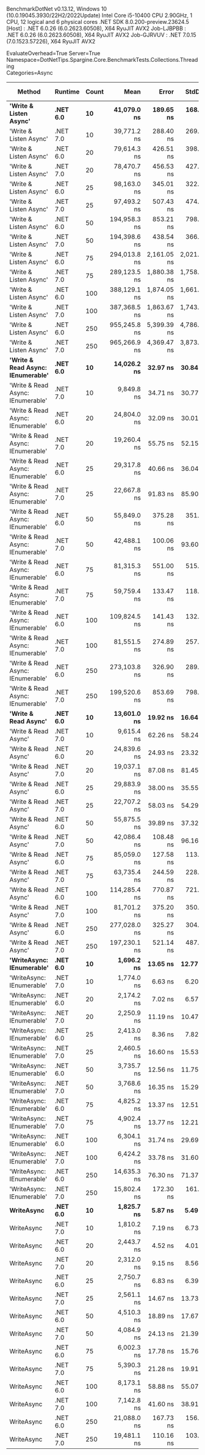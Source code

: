 
BenchmarkDotNet v0.13.12, Windows 10 (10.0.19045.3930/22H2/2022Update)
Intel Core i5-10400 CPU 2.90GHz, 1 CPU, 12 logical and 6 physical cores
.NET SDK 8.0.200-preview.23624.5
  [Host]     : .NET 6.0.26 (6.0.2623.60508), X64 RyuJIT AVX2
  Job-LJBPBB : .NET 6.0.26 (6.0.2623.60508), X64 RyuJIT AVX2
  Job-GJRVUV : .NET 7.0.15 (7.0.1523.57226), X64 RyuJIT AVX2

EvaluateOverhead=True  Server=True  Namespace=DotNetTips.Spargine.Core.BenchmarkTests.Collections.Threading  
Categories=Async  

 Method                            | Runtime  | Count | Mean         | Error       | StdDev      | StdErr      | Min          | Q1           | Median       | Q3           | Max          | Op/s      | CI99.9% Margin | Iterations | Kurtosis | MValue | Skewness | Rank | LogicalGroup | Baseline | Code Size | Allocated |
---------------------------------- |--------- |------ |-------------:|------------:|------------:|------------:|-------------:|-------------:|-------------:|-------------:|-------------:|----------:|---------------:|-----------:|---------:|-------:|---------:|-----:|------------- |--------- |----------:|----------:|
 **'Write & Listen Async'**            | **.NET 6.0** | **10**    |  **41,079.0 ns** |   **189.65 ns** |   **168.12 ns** |    **44.93 ns** |  **40,698.7 ns** |  **40,995.6 ns** |  **41,117.2 ns** |  **41,199.1 ns** |  **41,309.2 ns** |  **24,343.4** |     **189.654 ns** |      **14.00** |    **2.613** |  **2.000** |  **-0.7268** |   **35** | *****            | **No**       |   **2,679 B** |   **3.19 KB** |
 'Write & Listen Async'            | .NET 7.0 | 10    |  39,771.2 ns |   288.40 ns |   269.77 ns |    69.65 ns |  39,228.3 ns |  39,648.3 ns |  39,769.2 ns |  39,932.0 ns |  40,253.7 ns |  25,143.8 |     288.397 ns |      15.00 |    2.338 |  2.000 |  -0.1551 |   34 | *            | No       |   3,600 B |    3.2 KB |
 'Write & Listen Async'            | .NET 6.0 | 20    |  79,614.3 ns |   426.51 ns |   398.96 ns |   103.01 ns |  79,150.1 ns |  79,321.4 ns |  79,504.0 ns |  79,779.3 ns |  80,351.9 ns |  12,560.6 |     426.509 ns |      15.00 |    2.083 |  2.000 |   0.7196 |   41 | *            | No       |   2,679 B |   4.43 KB |
 'Write & Listen Async'            | .NET 7.0 | 20    |  78,470.7 ns |   456.53 ns |   427.03 ns |   110.26 ns |  77,959.3 ns |  78,109.0 ns |  78,507.8 ns |  78,816.0 ns |  79,119.7 ns |  12,743.6 |     456.525 ns |      15.00 |    1.424 |  2.000 |   0.2913 |   40 | *            | No       |   3,600 B |   4.44 KB |
 'Write & Listen Async'            | .NET 6.0 | 25    |  98,163.0 ns |   345.01 ns |   322.72 ns |    83.33 ns |  97,757.7 ns |  97,938.1 ns |  98,063.0 ns |  98,441.2 ns |  98,717.5 ns |  10,187.1 |     345.012 ns |      15.00 |    1.635 |  2.000 |   0.5252 |   44 | *            | No       |   2,679 B |   4.97 KB |
 'Write & Listen Async'            | .NET 7.0 | 25    |  97,493.2 ns |   507.43 ns |   474.65 ns |   122.55 ns |  96,663.5 ns |  97,178.3 ns |  97,389.9 ns |  97,686.5 ns |  98,351.6 ns |  10,257.1 |     507.430 ns |      15.00 |    2.138 |  2.000 |   0.3100 |   44 | *            | No       |   3,600 B |   5.08 KB |
 'Write & Listen Async'            | .NET 6.0 | 50    | 194,958.3 ns |   853.21 ns |   798.09 ns |   206.07 ns | 193,561.7 ns | 194,502.7 ns | 194,841.5 ns | 195,559.5 ns | 196,387.9 ns |   5,129.3 |     853.209 ns |      15.00 |    2.025 |  2.000 |   0.2581 |   47 | *            | No       |   2,679 B |   9.48 KB |
 'Write & Listen Async'            | .NET 7.0 | 50    | 194,398.6 ns |   438.54 ns |   366.20 ns |   101.57 ns | 193,720.3 ns | 194,123.9 ns | 194,479.6 ns | 194,530.7 ns | 195,123.6 ns |   5,144.1 |     438.542 ns |      13.00 |    2.421 |  2.000 |   0.0195 |   47 | *            | No       |   3,600 B |   9.41 KB |
 'Write & Listen Async'            | .NET 6.0 | 75    | 294,013.8 ns | 2,161.05 ns | 2,021.44 ns |   521.93 ns | 289,824.3 ns | 292,981.5 ns | 293,945.9 ns | 295,560.9 ns | 297,380.7 ns |   3,401.2 |   2,161.046 ns |      15.00 |    2.285 |  2.000 |  -0.1764 |   52 | *            | No       |   2,679 B |  12.56 KB |
 'Write & Listen Async'            | .NET 7.0 | 75    | 289,123.5 ns | 1,880.38 ns | 1,758.91 ns |   454.15 ns | 286,573.5 ns | 287,664.1 ns | 289,205.6 ns | 290,235.6 ns | 292,231.6 ns |   3,458.7 |   1,880.383 ns |      15.00 |    1.744 |  2.000 |   0.2993 |   51 | *            | No       |   3,600 B |  12.47 KB |
 'Write & Listen Async'            | .NET 6.0 | 100   | 388,129.1 ns | 1,874.05 ns | 1,661.29 ns |   444.00 ns | 385,785.8 ns | 386,958.9 ns | 387,966.7 ns | 388,458.4 ns | 391,692.2 ns |   2,576.5 |   1,874.046 ns |      14.00 |    2.595 |  2.000 |   0.7357 |   53 | *            | No       |   2,679 B |  17.86 KB |
 'Write & Listen Async'            | .NET 7.0 | 100   | 387,368.5 ns | 1,863.67 ns | 1,743.28 ns |   450.11 ns | 385,284.8 ns | 385,665.1 ns | 387,303.6 ns | 388,577.0 ns | 390,190.3 ns |   2,581.5 |   1,863.667 ns |      15.00 |    1.551 |  2.000 |   0.2808 |   53 | *            | No       |   3,600 B |  17.91 KB |
 'Write & Listen Async'            | .NET 6.0 | 250   | 955,245.8 ns | 5,399.39 ns | 4,786.42 ns | 1,279.22 ns | 948,943.3 ns | 952,278.2 ns | 954,127.0 ns | 957,011.1 ns | 966,286.1 ns |   1,046.9 |   5,399.387 ns |      14.00 |    2.810 |  2.000 |   0.8657 |   54 | *            | No       |   2,679 B |  40.94 KB |
 'Write & Listen Async'            | .NET 7.0 | 250   | 965,266.9 ns | 4,369.47 ns | 3,873.42 ns | 1,035.21 ns | 957,662.3 ns | 963,121.4 ns | 964,872.8 ns | 968,095.4 ns | 972,580.7 ns |   1,036.0 |   4,369.465 ns |      14.00 |    2.315 |  2.000 |   0.0178 |   54 | *            | No       |   3,600 B |  40.93 KB |
 **'Write & Read Async: IEnumerable'** | **.NET 6.0** | **10**    |  **14,026.2 ns** |    **32.97 ns** |    **30.84 ns** |     **7.96 ns** |  **13,966.6 ns** |  **14,009.9 ns** |  **14,024.0 ns** |  **14,048.9 ns** |  **14,079.6 ns** |  **71,294.9** |      **32.970 ns** |      **15.00** |    **2.155** |  **2.000** |   **0.0184** |   **25** | *****            | **No**       |     **509 B** |   **5.18 KB** |
 'Write & Read Async: IEnumerable' | .NET 7.0 | 10    |   9,849.8 ns |    34.71 ns |    30.77 ns |     8.22 ns |   9,777.1 ns |   9,841.0 ns |   9,849.6 ns |   9,868.2 ns |   9,906.6 ns | 101,525.3 |      34.709 ns |      14.00 |    3.295 |  2.000 |  -0.5411 |   23 | *            | No       |     513 B |   5.14 KB |
 'Write & Read Async: IEnumerable' | .NET 6.0 | 20    |  24,804.0 ns |    32.09 ns |    30.01 ns |     7.75 ns |  24,741.7 ns |  24,793.3 ns |  24,804.3 ns |  24,821.0 ns |  24,855.2 ns |  40,316.0 |      32.088 ns |      15.00 |    2.619 |  2.000 |  -0.4374 |   31 | *            | No       |     509 B |   8.77 KB |
 'Write & Read Async: IEnumerable' | .NET 7.0 | 20    |  19,260.4 ns |    55.75 ns |    52.15 ns |    13.47 ns |  19,167.2 ns |  19,223.8 ns |  19,265.6 ns |  19,290.3 ns |  19,348.3 ns |  51,919.9 |      55.753 ns |      15.00 |    1.959 |  2.000 |  -0.1587 |   28 | *            | No       |     513 B |   8.77 KB |
 'Write & Read Async: IEnumerable' | .NET 6.0 | 25    |  29,317.8 ns |    40.66 ns |    36.04 ns |     9.63 ns |  29,261.2 ns |  29,302.4 ns |  29,310.7 ns |  29,337.1 ns |  29,384.9 ns |  34,109.0 |      40.655 ns |      14.00 |    2.162 |  2.000 |   0.3786 |   32 | *            | No       |     509 B |  10.57 KB |
 'Write & Read Async: IEnumerable' | .NET 7.0 | 25    |  22,667.8 ns |    91.83 ns |    85.90 ns |    22.18 ns |  22,524.4 ns |  22,602.7 ns |  22,676.2 ns |  22,744.8 ns |  22,780.2 ns |  44,115.4 |      91.834 ns |      15.00 |    1.519 |  2.000 |  -0.1814 |   30 | *            | No       |     513 B |  10.57 KB |
 'Write & Read Async: IEnumerable' | .NET 6.0 | 50    |  55,849.0 ns |   375.28 ns |   351.04 ns |    90.64 ns |  55,156.3 ns |  55,937.7 ns |  56,014.6 ns |  56,037.5 ns |  56,104.9 ns |  17,905.4 |     375.285 ns |      15.00 |    2.763 |  2.000 |  -1.2950 |   37 | *            | No       |     509 B |  20.79 KB |
 'Write & Read Async: IEnumerable' | .NET 7.0 | 50    |  42,488.1 ns |   100.06 ns |    93.60 ns |    24.17 ns |  42,271.4 ns |  42,450.3 ns |  42,497.3 ns |  42,538.5 ns |  42,613.8 ns |  23,536.0 |     100.064 ns |      15.00 |    2.753 |  2.000 |  -0.7442 |   36 | *            | No       |     513 B |  20.77 KB |
 'Write & Read Async: IEnumerable' | .NET 6.0 | 75    |  81,315.3 ns |   551.00 ns |   515.40 ns |   133.08 ns |  80,043.0 ns |  81,348.4 ns |  81,486.4 ns |  81,612.2 ns |  81,704.8 ns |  12,297.8 |     550.995 ns |      15.00 |    4.139 |  2.000 |  -1.6143 |   42 | *            | No       |     509 B |  29.74 KB |
 'Write & Read Async: IEnumerable' | .NET 7.0 | 75    |  59,759.4 ns |   133.47 ns |   118.32 ns |    31.62 ns |  59,557.0 ns |  59,699.5 ns |  59,763.5 ns |  59,823.0 ns |  59,936.7 ns |  16,733.8 |     133.472 ns |      14.00 |    1.857 |  2.000 |  -0.3370 |   38 | *            | No       |     513 B |  29.74 KB |
 'Write & Read Async: IEnumerable' | .NET 6.0 | 100   | 109,824.5 ns |   141.43 ns |   132.30 ns |    34.16 ns | 109,553.2 ns | 109,741.8 ns | 109,856.9 ns | 109,911.8 ns | 110,026.9 ns |   9,105.4 |     141.435 ns |      15.00 |    2.147 |  2.000 |  -0.5817 |   45 | *            | No       |     509 B |  40.96 KB |
 'Write & Read Async: IEnumerable' | .NET 7.0 | 100   |  81,551.5 ns |   274.89 ns |   257.13 ns |    66.39 ns |  80,847.1 ns |  81,406.4 ns |  81,597.0 ns |  81,708.6 ns |  81,878.1 ns |  12,262.2 |     274.892 ns |      15.00 |    4.178 |  2.000 |  -1.1138 |   42 | *            | No       |     513 B |  40.92 KB |
 'Write & Read Async: IEnumerable' | .NET 6.0 | 250   | 273,103.8 ns |   326.90 ns |   289.78 ns |    77.45 ns | 272,535.8 ns | 272,965.5 ns | 273,090.3 ns | 273,245.3 ns | 273,594.5 ns |   3,661.6 |     326.896 ns |      14.00 |    2.406 |  2.000 |  -0.0750 |   49 | *            | No       |     509 B |     99 KB |
 'Write & Read Async: IEnumerable' | .NET 7.0 | 250   | 199,520.6 ns |   853.69 ns |   798.54 ns |   206.18 ns | 197,600.9 ns | 199,174.0 ns | 199,661.0 ns | 200,141.5 ns | 200,437.0 ns |   5,012.0 |     853.685 ns |      15.00 |    3.020 |  2.000 |  -0.9652 |   48 | *            | No       |     513 B |  98.92 KB |
 **'Write & Read Async'**              | **.NET 6.0** | **10**    |  **13,601.0 ns** |    **19.92 ns** |    **16.64 ns** |     **4.61 ns** |  **13,579.3 ns** |  **13,587.8 ns** |  **13,596.1 ns** |  **13,611.7 ns** |  **13,638.2 ns** |  **73,524.0** |      **19.925 ns** |      **13.00** |    **2.477** |  **2.000** |   **0.5595** |   **24** | *****            | **No**       |     **510 B** |   **5.14 KB** |
 'Write & Read Async'              | .NET 7.0 | 10    |   9,615.4 ns |    62.26 ns |    58.24 ns |    15.04 ns |   9,499.0 ns |   9,577.9 ns |   9,620.2 ns |   9,657.0 ns |   9,714.7 ns | 104,000.2 |      62.259 ns |      15.00 |    2.114 |  2.000 |  -0.1933 |   22 | *            | No       |     514 B |    5.1 KB |
 'Write & Read Async'              | .NET 6.0 | 20    |  24,839.6 ns |    24.93 ns |    23.32 ns |     6.02 ns |  24,801.3 ns |  24,822.0 ns |  24,834.3 ns |  24,858.6 ns |  24,881.8 ns |  40,258.2 |      24.926 ns |      15.00 |    1.738 |  2.000 |   0.2122 |   31 | *            | No       |     510 B |   8.73 KB |
 'Write & Read Async'              | .NET 7.0 | 20    |  19,037.1 ns |    87.08 ns |    81.45 ns |    21.03 ns |  18,859.0 ns |  18,992.1 ns |  19,049.3 ns |  19,091.3 ns |  19,144.5 ns |  52,529.1 |      87.080 ns |      15.00 |    2.263 |  2.000 |  -0.4715 |   28 | *            | No       |     514 B |   8.73 KB |
 'Write & Read Async'              | .NET 6.0 | 25    |  29,883.9 ns |    38.00 ns |    35.55 ns |     9.18 ns |  29,829.5 ns |  29,858.7 ns |  29,885.9 ns |  29,909.3 ns |  29,962.1 ns |  33,462.8 |      38.002 ns |      15.00 |    2.305 |  2.000 |   0.3559 |   33 | *            | No       |     510 B |  10.53 KB |
 'Write & Read Async'              | .NET 7.0 | 25    |  22,707.2 ns |    58.03 ns |    54.29 ns |    14.02 ns |  22,619.6 ns |  22,683.3 ns |  22,703.8 ns |  22,750.3 ns |  22,789.5 ns |  44,038.8 |      58.034 ns |      15.00 |    1.822 |  2.000 |  -0.3667 |   30 | *            | No       |     514 B |  10.53 KB |
 'Write & Read Async'              | .NET 6.0 | 50    |  55,875.5 ns |    39.89 ns |    37.32 ns |     9.64 ns |  55,813.9 ns |  55,847.0 ns |  55,866.9 ns |  55,902.8 ns |  55,945.3 ns |  17,896.9 |      39.893 ns |      15.00 |    1.895 |  2.000 |   0.2396 |   37 | *            | No       |     510 B |  20.75 KB |
 'Write & Read Async'              | .NET 7.0 | 50    |  42,086.4 ns |   108.48 ns |    96.16 ns |    25.70 ns |  41,918.7 ns |  42,008.2 ns |  42,111.3 ns |  42,156.3 ns |  42,228.1 ns |  23,760.6 |     108.476 ns |      14.00 |    1.772 |  2.000 |  -0.4733 |   36 | *            | No       |     514 B |  20.74 KB |
 'Write & Read Async'              | .NET 6.0 | 75    |  85,059.0 ns |   127.58 ns |   113.10 ns |    30.23 ns |  84,853.5 ns |  85,004.2 ns |  85,049.0 ns |  85,118.0 ns |  85,303.0 ns |  11,756.5 |     127.583 ns |      14.00 |    2.667 |  2.000 |   0.3227 |   43 | *            | No       |     510 B |  29.69 KB |
 'Write & Read Async'              | .NET 7.0 | 75    |  63,735.4 ns |   244.59 ns |   228.79 ns |    59.07 ns |  63,376.0 ns |  63,553.4 ns |  63,801.8 ns |  63,904.0 ns |  64,127.2 ns |  15,689.9 |     244.588 ns |      15.00 |    1.600 |  2.000 |  -0.0478 |   39 | *            | No       |     514 B |  29.68 KB |
 'Write & Read Async'              | .NET 6.0 | 100   | 114,285.4 ns |   770.87 ns |   721.07 ns |   186.18 ns | 113,683.5 ns | 113,871.6 ns | 113,919.9 ns | 114,669.1 ns | 115,520.0 ns |   8,750.0 |     770.872 ns |      15.00 |    1.862 |  2.000 |   0.9256 |   46 | *            | No       |     510 B |  40.91 KB |
 'Write & Read Async'              | .NET 7.0 | 100   |  81,701.2 ns |   375.20 ns |   350.96 ns |    90.62 ns |  81,038.0 ns |  81,525.5 ns |  81,771.6 ns |  81,897.7 ns |  82,321.1 ns |  12,239.7 |     375.201 ns |      15.00 |    2.486 |  2.000 |  -0.4338 |   42 | *            | No       |     514 B |  40.86 KB |
 'Write & Read Async'              | .NET 6.0 | 250   | 277,028.0 ns |   325.27 ns |   304.26 ns |    78.56 ns | 276,642.7 ns | 276,768.7 ns | 276,980.1 ns | 277,262.0 ns | 277,683.3 ns |   3,609.7 |     325.271 ns |      15.00 |    2.049 |  2.000 |   0.4808 |   50 | *            | No       |     510 B |  99.02 KB |
 'Write & Read Async'              | .NET 7.0 | 250   | 197,230.1 ns |   521.14 ns |   487.47 ns |   125.87 ns | 196,645.1 ns | 196,902.9 ns | 197,157.5 ns | 197,546.7 ns | 198,295.7 ns |   5,070.2 |     521.138 ns |      15.00 |    2.414 |  2.000 |   0.7330 |   47 | *            | No       |     514 B |  98.82 KB |
 **'WriteAsync: IEnumerable'**         | **.NET 6.0** | **10**    |   **1,696.2 ns** |    **13.65 ns** |    **12.77 ns** |     **3.30 ns** |   **1,678.0 ns** |   **1,686.9 ns** |   **1,695.2 ns** |   **1,708.1 ns** |   **1,715.4 ns** | **589,536.6** |      **13.653 ns** |      **15.00** |    **1.478** |  **2.000** |   **0.1573** |    **1** | *****            | **No**       |     **503 B** |    **1.8 KB** |
 'WriteAsync: IEnumerable'         | .NET 7.0 | 10    |   1,774.0 ns |     6.63 ns |     6.20 ns |     1.60 ns |   1,763.7 ns |   1,769.8 ns |   1,774.5 ns |   1,777.1 ns |   1,786.6 ns | 563,711.1 |       6.627 ns |      15.00 |    2.317 |  2.000 |   0.1516 |    2 | *            | No       |     507 B |    1.8 KB |
 'WriteAsync: IEnumerable'         | .NET 6.0 | 20    |   2,174.2 ns |     7.02 ns |     6.57 ns |     1.70 ns |   2,162.1 ns |   2,169.4 ns |   2,173.2 ns |   2,179.0 ns |   2,187.2 ns | 459,949.0 |       7.022 ns |      15.00 |    2.166 |  2.000 |   0.1048 |    4 | *            | No       |     503 B |    1.8 KB |
 'WriteAsync: IEnumerable'         | .NET 7.0 | 20    |   2,250.9 ns |    11.19 ns |    10.47 ns |     2.70 ns |   2,235.1 ns |   2,242.4 ns |   2,252.0 ns |   2,257.4 ns |   2,271.4 ns | 444,265.5 |      11.193 ns |      15.00 |    1.986 |  2.000 |   0.0775 |    5 | *            | No       |     507 B |    1.8 KB |
 'WriteAsync: IEnumerable'         | .NET 6.0 | 25    |   2,413.0 ns |     8.36 ns |     7.82 ns |     2.02 ns |   2,399.2 ns |   2,408.5 ns |   2,412.8 ns |   2,418.0 ns |   2,429.2 ns | 414,426.4 |       8.363 ns |      15.00 |    2.378 |  2.000 |   0.0550 |    7 | *            | No       |     503 B |    1.8 KB |
 'WriteAsync: IEnumerable'         | .NET 7.0 | 25    |   2,460.5 ns |    16.60 ns |    15.53 ns |     4.01 ns |   2,437.2 ns |   2,451.1 ns |   2,456.9 ns |   2,471.9 ns |   2,484.5 ns | 406,423.5 |      16.603 ns |      15.00 |    1.653 |  2.000 |   0.1557 |    8 | *            | No       |     507 B |    1.8 KB |
 'WriteAsync: IEnumerable'         | .NET 6.0 | 50    |   3,735.7 ns |    12.56 ns |    11.75 ns |     3.03 ns |   3,710.7 ns |   3,729.3 ns |   3,735.9 ns |   3,744.7 ns |   3,754.5 ns | 267,689.2 |      12.564 ns |      15.00 |    2.328 |  2.000 |  -0.2520 |   11 | *            | No       |     503 B |   3.05 KB |
 'WriteAsync: IEnumerable'         | .NET 7.0 | 50    |   3,768.6 ns |    16.35 ns |    15.29 ns |     3.95 ns |   3,745.0 ns |   3,760.9 ns |   3,764.5 ns |   3,784.1 ns |   3,791.9 ns | 265,347.8 |      16.349 ns |      15.00 |    1.555 |  2.000 |   0.0378 |   11 | *            | No       |     507 B |   3.05 KB |
 'WriteAsync: IEnumerable'         | .NET 6.0 | 75    |   4,825.2 ns |    13.37 ns |    12.51 ns |     3.23 ns |   4,804.6 ns |   4,815.0 ns |   4,828.3 ns |   4,834.3 ns |   4,844.8 ns | 207,247.1 |      13.371 ns |      15.00 |    1.577 |  2.000 |  -0.1420 |   14 | *            | No       |     503 B |   3.05 KB |
 'WriteAsync: IEnumerable'         | .NET 7.0 | 75    |   4,902.4 ns |    13.77 ns |    12.21 ns |     3.26 ns |   4,886.9 ns |   4,894.0 ns |   4,898.6 ns |   4,909.5 ns |   4,930.8 ns | 203,980.6 |      13.771 ns |      14.00 |    2.743 |  2.000 |   0.8806 |   15 | *            | No       |     507 B |   3.05 KB |
 'WriteAsync: IEnumerable'         | .NET 6.0 | 100   |   6,304.1 ns |    31.74 ns |    29.69 ns |     7.67 ns |   6,235.6 ns |   6,302.7 ns |   6,306.5 ns |   6,320.1 ns |   6,342.3 ns | 158,627.3 |      31.741 ns |      15.00 |    3.058 |  2.000 |  -1.0446 |   18 | *            | No       |     503 B |    5.3 KB |
 'WriteAsync: IEnumerable'         | .NET 7.0 | 100   |   6,424.2 ns |    33.78 ns |    31.60 ns |     8.16 ns |   6,361.9 ns |   6,404.2 ns |   6,424.7 ns |   6,451.6 ns |   6,464.9 ns | 155,661.5 |      33.784 ns |      15.00 |    1.813 |  2.000 |  -0.2642 |   19 | *            | No       |     507 B |    5.3 KB |
 'WriteAsync: IEnumerable'         | .NET 6.0 | 250   |  14,635.3 ns |    76.30 ns |    71.37 ns |    18.43 ns |  14,525.1 ns |  14,599.0 ns |  14,611.1 ns |  14,680.5 ns |  14,779.1 ns |  68,328.0 |      76.300 ns |      15.00 |    2.267 |  2.000 |   0.4137 |   26 | *            | No       |     503 B |   9.55 KB |
 'WriteAsync: IEnumerable'         | .NET 7.0 | 250   |  15,802.4 ns |   172.30 ns |   161.17 ns |    41.61 ns |  15,529.3 ns |  15,670.2 ns |  15,788.2 ns |  15,943.2 ns |  16,056.5 ns |  63,281.5 |     172.299 ns |      15.00 |    1.637 |  2.000 |  -0.0212 |   27 | *            | No       |     507 B |   9.55 KB |
 **WriteAsync**                        | **.NET 6.0** | **10**    |   **1,825.7 ns** |     **5.87 ns** |     **5.49 ns** |     **1.42 ns** |   **1,813.6 ns** |   **1,822.2 ns** |   **1,825.6 ns** |   **1,829.4 ns** |   **1,834.2 ns** | **547,730.9** |       **5.866 ns** |      **15.00** |    **2.428** |  **2.000** |  **-0.3188** |    **3** | *****            | **No**       |     **504 B** |   **1.76 KB** |
 WriteAsync                        | .NET 7.0 | 10    |   1,810.2 ns |     7.19 ns |     6.73 ns |     1.74 ns |   1,796.8 ns |   1,807.4 ns |   1,809.2 ns |   1,815.3 ns |   1,822.8 ns | 552,411.1 |       7.195 ns |      15.00 |    2.348 |  2.000 |   0.0202 |    3 | *            | No       |     508 B |   1.76 KB |
 WriteAsync                        | .NET 6.0 | 20    |   2,443.7 ns |     4.52 ns |     4.01 ns |     1.07 ns |   2,435.5 ns |   2,440.9 ns |   2,444.3 ns |   2,446.5 ns |   2,449.6 ns | 409,211.8 |       4.522 ns |      14.00 |    2.091 |  2.000 |  -0.3979 |    8 | *            | No       |     504 B |   1.76 KB |
 WriteAsync                        | .NET 7.0 | 20    |   2,312.0 ns |     9.15 ns |     8.56 ns |     2.21 ns |   2,294.4 ns |   2,310.6 ns |   2,313.8 ns |   2,316.0 ns |   2,322.9 ns | 432,526.6 |       9.146 ns |      15.00 |    2.585 |  2.000 |  -0.7921 |    6 | *            | No       |     508 B |   1.76 KB |
 WriteAsync                        | .NET 6.0 | 25    |   2,750.7 ns |     6.83 ns |     6.39 ns |     1.65 ns |   2,739.6 ns |   2,746.4 ns |   2,751.0 ns |   2,756.3 ns |   2,760.4 ns | 363,549.7 |       6.832 ns |      15.00 |    1.712 |  2.000 |  -0.1979 |   10 | *            | No       |     504 B |   1.76 KB |
 WriteAsync                        | .NET 7.0 | 25    |   2,561.1 ns |    14.67 ns |    13.73 ns |     3.54 ns |   2,539.0 ns |   2,554.0 ns |   2,559.4 ns |   2,569.9 ns |   2,587.9 ns | 390,453.0 |      14.674 ns |      15.00 |    2.210 |  2.000 |   0.3325 |    9 | *            | No       |     508 B |   1.76 KB |
 WriteAsync                        | .NET 6.0 | 50    |   4,510.3 ns |    18.89 ns |    17.67 ns |     4.56 ns |   4,481.6 ns |   4,500.5 ns |   4,507.2 ns |   4,521.9 ns |   4,548.3 ns | 221,712.7 |      18.892 ns |      15.00 |    2.486 |  2.000 |   0.2163 |   13 | *            | No       |     504 B |   3.01 KB |
 WriteAsync                        | .NET 7.0 | 50    |   4,084.9 ns |    24.13 ns |    21.39 ns |     5.72 ns |   4,056.3 ns |   4,068.4 ns |   4,083.4 ns |   4,102.2 ns |   4,117.7 ns | 244,805.4 |      24.134 ns |      14.00 |    1.561 |  2.000 |   0.1788 |   12 | *            | No       |     508 B |   3.01 KB |
 WriteAsync                        | .NET 6.0 | 75    |   6,002.3 ns |    17.78 ns |    15.76 ns |     4.21 ns |   5,971.7 ns |   5,992.2 ns |   6,006.8 ns |   6,014.7 ns |   6,021.6 ns | 166,601.5 |      17.779 ns |      14.00 |    1.900 |  2.000 |  -0.6337 |   17 | *            | No       |     504 B |   3.01 KB |
 WriteAsync                        | .NET 7.0 | 75    |   5,390.3 ns |    21.28 ns |    19.91 ns |     5.14 ns |   5,355.2 ns |   5,379.5 ns |   5,392.0 ns |   5,401.0 ns |   5,428.8 ns | 185,519.1 |      21.284 ns |      15.00 |    2.237 |  2.000 |   0.0162 |   16 | *            | No       |     508 B |   3.01 KB |
 WriteAsync                        | .NET 6.0 | 100   |   8,173.1 ns |    58.88 ns |    55.07 ns |    14.22 ns |   8,068.5 ns |   8,130.9 ns |   8,172.2 ns |   8,231.3 ns |   8,248.4 ns | 122,351.9 |      58.877 ns |      15.00 |    1.732 |  2.000 |  -0.1923 |   21 | *            | No       |     504 B |   5.26 KB |
 WriteAsync                        | .NET 7.0 | 100   |   7,142.8 ns |    41.60 ns |    38.91 ns |    10.05 ns |   7,090.3 ns |   7,110.8 ns |   7,149.8 ns |   7,164.8 ns |   7,221.8 ns | 140,001.5 |      41.596 ns |      15.00 |    1.945 |  2.000 |   0.2775 |   20 | *            | No       |     508 B |   5.26 KB |
 WriteAsync                        | .NET 6.0 | 250   |  21,088.0 ns |   167.73 ns |   156.90 ns |    40.51 ns |  20,882.4 ns |  20,955.2 ns |  21,044.7 ns |  21,177.2 ns |  21,434.2 ns |  47,420.3 |     167.731 ns |      15.00 |    2.306 |  2.000 |   0.6193 |   29 | *            | No       |     504 B |   9.51 KB |
 WriteAsync                        | .NET 7.0 | 250   |  19,481.1 ns |   110.16 ns |   103.05 ns |    26.61 ns |  19,305.1 ns |  19,409.3 ns |  19,508.2 ns |  19,542.1 ns |  19,674.7 ns |  51,331.8 |     110.164 ns |      15.00 |    2.027 |  2.000 |  -0.1397 |   28 | *            | No       |     508 B |   9.51 KB |
